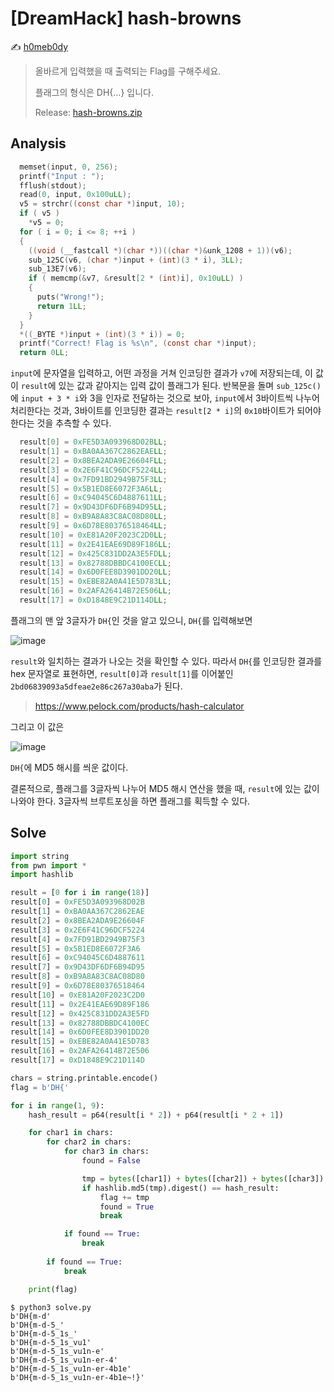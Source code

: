 # [DreamHack] hash-browns

:writing_hand: [h0meb0dy](mailto:h0meb0dysj@gmail.com)

> 올바르게 입력했을 때 출력되는 Flag를 구해주세요.
>
> 플래그의 형식은 DH{…} 입니다.
>
> Release: [hash-browns.zip](https://github.com/h0meb0dy/Dreamhack-Wargame/files/8597948/hash-browns.zip)

## Analysis

```c
  memset(input, 0, 256);
  printf("Input : ");
  fflush(stdout);
  read(0, input, 0x100uLL);
  v5 = strchr((const char *)input, 10);
  if ( v5 )
    *v5 = 0;
  for ( i = 0; i <= 8; ++i )
  {
    ((void (__fastcall *)(char *))((char *)&unk_1208 + 1))(v6);
    sub_125C(v6, (char *)input + (int)(3 * i), 3LL);
    sub_13E7(v6);
    if ( memcmp(&v7, &result[2 * (int)i], 0x10uLL) )
    {
      puts("Wrong!");
      return 1LL;
    }
  }
  *((_BYTE *)input + (int)(3 * i)) = 0;
  printf("Correct! Flag is %s\n", (const char *)input);
  return 0LL;
```

`input`에 문자열을 입력하고, 어떤 과정을 거쳐 인코딩한 결과가 `v7`에 저장되는데, 이 값이 `result`에 있는 값과 같아지는 입력 값이 플래그가 된다. 반복문을 돌며 `sub_125c()`에 `input + 3 * i`와 3을 인자로 전달하는 것으로 보아, `input`에서 3바이트씩 나누어 처리한다는 것과, 3바이트를 인코딩한 결과는 `result[2 * i]`의 `0x10`바이트가 되어야 한다는 것을 추측할 수 있다.

```c
  result[0] = 0xFE5D3A093968D02BLL;
  result[1] = 0xBA0AA367C2862EAELL;
  result[2] = 0x8BEA2ADA9E26604FLL;
  result[3] = 0x2E6F41C96DCF5224LL;
  result[4] = 0x7FD91BD2949B75F3LL;
  result[5] = 0x5B1ED8E6072F3A6LL;
  result[6] = 0xC94045C6D4887611LL;
  result[7] = 0x9D43DF6DF6B94D95LL;
  result[8] = 0xB9A8A83C8AC08D80LL;
  result[9] = 0x6D78E80376518464LL;
  result[10] = 0xE81A20F2023C2D0LL;
  result[11] = 0x2E41EAE69D89F186LL;
  result[12] = 0x425C831DD2A3E5FDLL;
  result[13] = 0x82788DBBDC4100ECLL;
  result[14] = 0x6D0FEE8D3901DD20LL;
  result[15] = 0xEBE82A0A41E5D783LL;
  result[16] = 0x2AFA26414B72E506LL;
  result[17] = 0xD1848E9C21D114DLL;
```

플래그의 맨 앞 3글자가 `DH{`인 것을 알고 있으니, `DH{`를 입력해보면

![image](https://user-images.githubusercontent.com/104156058/166128864-d09c97b6-8695-4918-947f-c69c06a7327f.png)

`result`와 일치하는 결과가 나오는 것을 확인할 수 있다. 따라서 `DH{`를 인코딩한 결과를 hex 문자열로 표현하면, `result[0]`과 `result[1]`를 이어붙인 `2bd06839093a5dfeae2e86c267a30aba`가 된다.

> https://www.pelock.com/products/hash-calculator

그리고 이 값은

![image](https://user-images.githubusercontent.com/104156058/166128894-665a1aa0-c65b-489e-89c8-8e4c7199f406.png)

`DH{`에 MD5 해시를 씌운 값이다.

결론적으로, 플래그를 3글자씩 나누어 MD5 해시 연산을 했을 때, `result`에 있는 값이 나와야 한다. 3글자씩 브루트포싱을 하면 플래그를 획득할 수 있다.

## Solve

```python
import string
from pwn import *
import hashlib

result = [0 for i in range(18)]
result[0] = 0xFE5D3A093968D02B
result[1] = 0xBA0AA367C2862EAE
result[2] = 0x8BEA2ADA9E26604F
result[3] = 0x2E6F41C96DCF5224
result[4] = 0x7FD91BD2949B75F3
result[5] = 0x5B1ED8E6072F3A6
result[6] = 0xC94045C6D4887611
result[7] = 0x9D43DF6DF6B94D95
result[8] = 0xB9A8A83C8AC08D80
result[9] = 0x6D78E80376518464
result[10] = 0xE81A20F2023C2D0
result[11] = 0x2E41EAE69D89F186
result[12] = 0x425C831DD2A3E5FD
result[13] = 0x82788DBBDC4100EC
result[14] = 0x6D0FEE8D3901DD20
result[15] = 0xEBE82A0A41E5D783
result[16] = 0x2AFA26414B72E506
result[17] = 0xD1848E9C21D114D

chars = string.printable.encode()
flag = b'DH{'

for i in range(1, 9):
    hash_result = p64(result[i * 2]) + p64(result[i * 2 + 1])

    for char1 in chars:
        for char2 in chars:
            for char3 in chars:
                found = False

                tmp = bytes([char1]) + bytes([char2]) + bytes([char3])
                if hashlib.md5(tmp).digest() == hash_result:
                    flag += tmp
                    found = True
                    break

            if found == True:
                break
            
        if found == True:
            break

    print(flag)
```

```
$ python3 solve.py
b'DH{m-d'
b'DH{m-d-5_'
b'DH{m-d-5_1s_'
b'DH{m-d-5_1s_vu1'
b'DH{m-d-5_1s_vu1n-e'
b'DH{m-d-5_1s_vu1n-er-4'
b'DH{m-d-5_1s_vu1n-er-4b1e'
b'DH{m-d-5_1s_vu1n-er-4b1e~!}'
```
